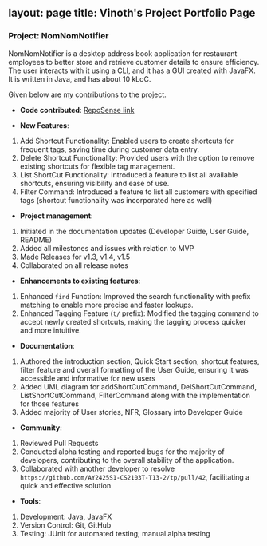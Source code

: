 layout: page
title: Vinoth's Project Portfolio Page
---

### Project: NomNomNotifier

NomNomNotifier is a desktop address book application for restaurant employees to better store and retrieve customer details to ensure efficiency.
The user interacts with it using a CLI, and it has a GUI created with JavaFX. It is written in Java, and has about 10 kLoC.

Given below are my contributions to the project.

* **Code contributed**: [RepoSense link]()


* **New Features**:
1. Add Shortcut Functionality: Enabled users to create shortcuts for frequent tags, saving time during customer data entry.
2. Delete Shortcut Functionality: Provided users with the option to remove existing shortcuts for flexible tag management.
3. List ShortCut Functionality: Introduced a feature to list all available shortcuts, ensuring visibility and ease of use.
4. Filter Command: Introduced a feature to list all customers with specified tags (shortcut functionality was incorporated here as well)


* **Project management**:
1. Initiated in the documentation updates (Developer Guide, User Guide, README)
2. Added all milestones and issues with relation to MVP
2. Made Releases for v1.3, v1.4, v1.5
3. Collaborated on all release notes

* **Enhancements to existing features**:
1. Enhanced `find` Function: Improved the search functionality with prefix matching to enable more precise and faster lookups.
2. Enhanced Tagging Feature (`t/` prefix): Modified the tagging command to accept newly created shortcuts, making the tagging process quicker and more intuitive.
   
* **Documentation**:
1. Authored the introduction section, Quick Start section, shortcut features, filter feature and overall formatting of the User Guide, ensuring it was accessible and informative for new users
2. Added UML diagram for addShortCutCommand, DelShortCutCommand, ListShortCutCommand, FilterCommand along with the implementation for those features
3. Added majority of User stories, NFR, Glossary into Developer Guide

* **Community**:
1. Reviewed Pull Requests
2. Conducted alpha testing and reported bugs for the majority of developers, contributing to the overall stability of the application.
3. Collaborated with another developer to resolve `https://github.com/AY2425S1-CS2103T-T13-2/tp/pull/42`, facilitating a quick and effective solution
    
* **Tools**:
1. Development: Java, JavaFX 
2. Version Control: Git, GitHub 
3. Testing: JUnit for automated testing; manual alpha testing
